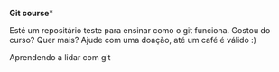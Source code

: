 

******************************Git course*******************************

Esté um repositário teste para ensinar como o git funciona.
Gostou do curso? Quer mais? Ajude com uma doação, até um café é válido :)

Aprendendo a lidar com git

